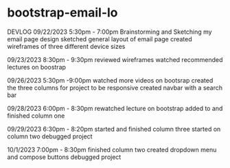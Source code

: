 # bootstrap-email-lo
DEVLOG
09/22/2023
5:30pm - 7:00pm
    Brainstorming and Sketching my email page design
    sketched general layout of email page
    created wireframes of three different device sizes

09/23/2023
8:30pm - 9:30pm
    reviewed wireframes
    watched recommended lectures on boostrap

09/26/2023
5:30pm -9:00pm
    watched more videos on bootsrap
    created the three columns for project to be responsive
    created navbar with a search bar

09/28/2023
6:00pm - 8:30pm
    rewatched lecture on bootstrap
    added to and finished column one

09/29/2023
6:30pm - 8:20pm
    started and finished column three
    started on column two
    debugged project

10/1/2023
7:00pm - 8:30pm
    finished column two
    created dropdown menu and compose buttons
    debugged project


